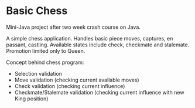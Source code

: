 # Basic Chess
Mini-Java project after two week crash course on Java.

A simple chess application. Handles basic piece moves, captures, en passant, castling.
Available states include check, checkmate and stalemate.
Promotion limited only to Queen.

Concept behind chess program:
- Selection validation
- Move validation (checking current available moves)
- Check validation (checking current influence)
- Checkmate/Stalemate validation (checking current influence with new King position)
